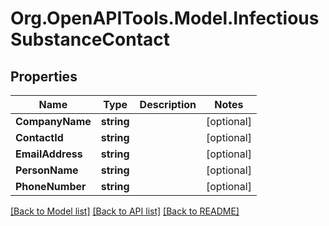 
# Org.OpenAPITools.Model.InfectiousSubstanceContact

## Properties

Name | Type | Description | Notes
------------ | ------------- | ------------- | -------------
**CompanyName** | **string** |  | [optional] 
**ContactId** | **string** |  | [optional] 
**EmailAddress** | **string** |  | [optional] 
**PersonName** | **string** |  | [optional] 
**PhoneNumber** | **string** |  | [optional] 

[[Back to Model list]](../README.md#documentation-for-models)
[[Back to API list]](../README.md#documentation-for-api-endpoints)
[[Back to README]](../README.md)

